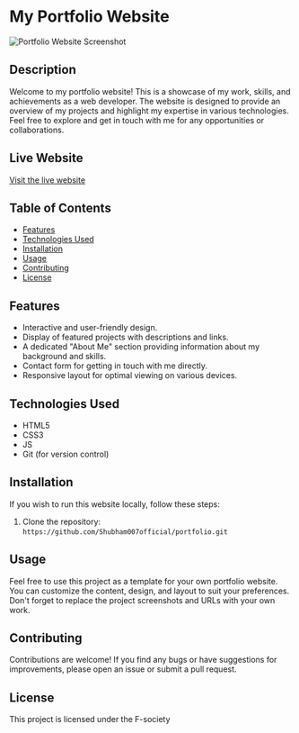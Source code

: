 # My Portfolio Website

![Portfolio Website Screenshot](portfolio-screenshot.png)

## Description

Welcome to my portfolio website! This is a showcase of my work, skills, and achievements as a web developer. The website is designed to provide an overview of my projects and highlight my expertise in various technologies. Feel free to explore and get in touch with me for any opportunities or collaborations.

## Live Website

[Visit the live website](https://www.myportfoliowebsite.com)

## Table of Contents

- [Features](#features)
- [Technologies Used](#technologies-used)
- [Installation](#installation)
- [Usage](#usage)
- [Contributing](#contributing)
- [License](#license)

## Features

- Interactive and user-friendly design.
- Display of featured projects with descriptions and links.
- A dedicated "About Me" section providing information about my background and skills.
- Contact form for getting in touch with me directly.
- Responsive layout for optimal viewing on various devices.

## Technologies Used

- HTML5
- CSS3
- JS
- Git (for version control)

## Installation

If you wish to run this website locally, follow these steps:

1. Clone the repository: `https://github.com/Shubham007official/portfolio.git`

## Usage

Feel free to use this project as a template for your own portfolio website. You can customize the content, design, and layout to suit your preferences. Don't forget to replace the project screenshots and URLs with your own work.

## Contributing

Contributions are welcome! If you find any bugs or have suggestions for improvements, please open an issue or submit a pull request.

## License

This project is licensed under the F-society

